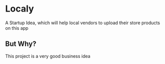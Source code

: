 # Localy

A Startup Idea, which will help local vendors to upload their store products on this app

## But Why?

This project is a very good business idea
